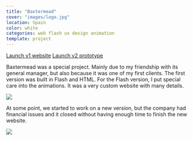 ```yaml
---
title: "Baxtermead"
cover: "images/logo.jpg"
location: Spain
color: white
categories: web flash ux design animation
template: project
---
```


<p class="align-center">
<a class="btn" role="button" href="http://work.joanmira.com/webs/baxtermead/" target="_blank">Launch v1 website</a>
<a class="btn" role="button" href="http://work.joanmira.com/webs/baxtermead/v2" target="_blank">Launch v2 prototype</a>
</p>

Baxtermead was a special project. Mainly due to my friendship with its general manager, but also because it was one of my first clients. The first version was built in Flash and HTML. For the Flash version, I put special care into the animations. It was a very custom website with many details.

![](/work/baxtermead/images/1.jpg)

At some point, we started to work on a new version, but the company had financial issues and it closed without having enough time to finish the new website.

![](/work/baxtermead/images/2.jpg)
